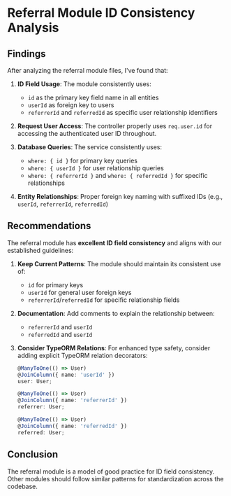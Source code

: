 # Referral Module ID Consistency Analysis

## Findings

After analyzing the referral module files, I've found that:

1. **ID Field Usage**: The module consistently uses:
   - `id` as the primary key field name in all entities
   - `userId` as foreign key to users
   - `referrerId` and `referredId` as specific user relationship identifiers
   
2. **Request User Access**: The controller properly uses `req.user.id` for accessing the authenticated user ID throughout.

3. **Database Queries**: The service consistently uses:
   - `where: { id }` for primary key queries
   - `where: { userId }` for user relationship queries
   - `where: { referrerId }` and `where: { referredId }` for specific relationships

4. **Entity Relationships**: Proper foreign key naming with suffixed IDs (e.g., `userId`, `referrerId`, `referredId`)

## Recommendations

The referral module has **excellent ID field consistency** and aligns with our established guidelines:

1. **Keep Current Patterns**: The module should maintain its consistent use of:
   - `id` for primary keys
   - `userId` for general user foreign keys
   - `referrerId`/`referredId` for specific relationship fields

2. **Documentation**: Add comments to explain the relationship between:
   - `referrerId` and `userId`
   - `referredId` and `userId`

3. **Consider TypeORM Relations**: For enhanced type safety, consider adding explicit TypeORM relation decorators:
   ```typescript
   @ManyToOne(() => User)
   @JoinColumn({ name: 'userId' })
   user: User;
   
   @ManyToOne(() => User)
   @JoinColumn({ name: 'referrerId' })
   referrer: User;
   
   @ManyToOne(() => User)
   @JoinColumn({ name: 'referredId' })
   referred: User;
   ```

## Conclusion

The referral module is a model of good practice for ID field consistency. Other modules should follow similar patterns for standardization across the codebase.
